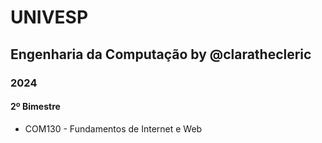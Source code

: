 # UNIVESP

## Engenharia da Computação by @clarathecleric

### 2024

#### 2º Bimestre
- COM130 - Fundamentos de Internet e Web
  